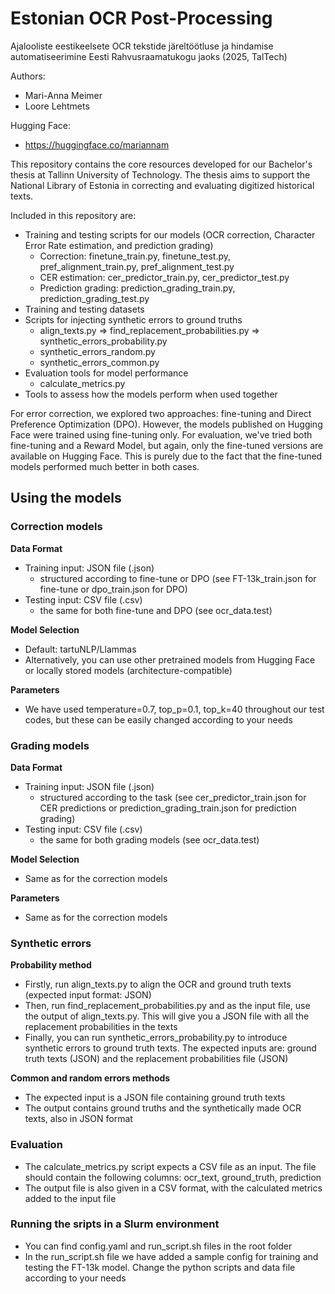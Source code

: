 # Estonian OCR Post-Processing

Ajalooliste eestikeelsete OCR tekstide järeltöötluse ja hindamise automatiseerimine Eesti Rahvusraamatukogu jaoks (2025, TalTech)

Authors: 
- Mari-Anna Meimer
- Loore Lehtmets

Hugging Face:
- https://huggingface.co/mariannam

This repository contains the core resources developed for our Bachelor's thesis at Tallinn University of Technology. The thesis aims to support the National Library of Estonia in correcting and evaluating digitized historical texts.

Included in this repository are:
- Training and testing scripts for our models (OCR correction, Character Error Rate estimation, and prediction grading)
    - Correction: finetune_train.py, finetune_test.py, pref_alignment_train.py, pref_alignment_test.py
    - CER estimation: cer_predictor_train.py, cer_predictor_test.py
    - Prediction grading: prediction_grading_train.py, prediction_grading_test.py
- Training and testing datasets
- Scripts for injecting synthetic errors to ground truths
    - align_texts.py => find_replacement_probabilities.py => synthetic_errors_probability.py
    - synthetic_errors_random.py
    - synthetic_errors_common.py
- Evaluation tools for model performance
    - calculate_metrics.py
- Tools to assess how the models perform when used together

For error correction, we explored two approaches: fine-tuning and Direct Preference Optimization (DPO). However, the models published on Hugging Face were trained using fine-tuning only. For evaluation, we've tried both fine-tuning and a Reward Model, but again, only the fine-tuned versions are available on Hugging Face. This is purely due to the fact that the fine-tuned models performed much better in both cases.

## Using the models

### Correction models

**Data Format**
- Training input: JSON file (.json)
    - structured according to fine-tune or DPO (see FT-13k_train.json for fine-tune or dpo_train.json for DPO)
- Testing input: CSV file (.csv)
    - the same for both fine-tune and DPO (see ocr_data.test)

**Model Selection**
- Default: tartuNLP/Llammas
- Alternatively, you can use other pretrained models from Hugging Face or locally stored models (architecture-compatible)

**Parameters**
- We have used temperature=0.7, top_p=0.1, top_k=40 throughout our test codes, but these can be easily changed according to your needs

### Grading models

**Data Format**
- Training input: JSON file (.json)
    - structured according to the task (see cer_predictor_train.json for CER predictions or prediction_grading_train.json for prediction grading)
- Testing input: CSV file (.csv)
    - the same for both grading models (see ocr_data.test)

**Model Selection**
- Same as for the correction models

**Parameters**
- Same as for the correction models

### Synthetic errors

**Probability method**
- Firstly, run align_texts.py to align the OCR and ground truth texts (expected input format: JSON)
- Then, run find_replacement_probabilities.py and as the input file, use the output of align_texts.py. This will give you a JSON file with all the replacement probabilities in the texts
-  Finally, you can run synthetic_errors_probability.py to introduce synthetic errors to ground truth texts. The expected inputs are: ground truth texts (JSON) and the replacement probabilities file (JSON)

**Common and random errors methods**
- The expected input is a JSON file containing ground truth texts
- The output contains ground truths and the synthetically made OCR texts, also in JSON format

### Evaluation
- The calculate_metrics.py script expects a CSV file as an input. The file should contain the following  columns: ocr_text, ground_truth, prediction
- The output file is also given in a CSV format, with the calculated metrics added to the input file

### Running the sripts in a Slurm environment
- You can find config.yaml and run_script.sh files in the root folder
- In the run_script.sh file we have added a sample config for training and testing the FT-13k model. Change the python scripts and data file according to your needs
